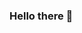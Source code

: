 ### Hello there 👋

<!--
**LucasBertoncell/LucasBertoncell** is a ✨ _special_ ✨ repository because its `README.md` (this file) appears on your GitHub profile.

- 🌱 I’m currently learning physics and a m
- 💬 Ask me about cosmology, blockchain

#C, Python, Bash ;)
